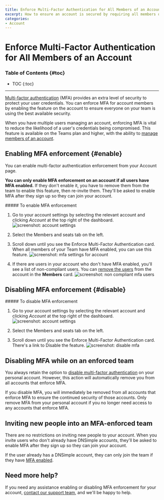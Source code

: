 ```yaml
---
title: Enforce Multi-Factor Authentication for All Members of an Account
excerpt: How to ensure an account is secured by requiring all members of an account to use Multi-Factor Authentication.
categories:
- Account
---
```


# Enforce Multi-Factor Authentication for All Members of an Account

### Table of Contents {#toc}

* TOC
{:toc}

---

[Multi-factor authentication](/articles/multi-factor-authentication/) (MFA) provides an extra level of security to protect your user credentials. You can enforce MFA for account members by enabling the feature on the account to ensure everyone on your team is using the best available security.

When you have multiple users managing an account, enforcing MFA is vital to reduce the likelihood of a user's credentials being compromised. This feature is available on the Teams plan and higher, with the ability to [manage members of an account](/articles/account-users/).

## Enabling MFA enforcement {#enable}

You can enable multi-factor authentication enforcement from your Account page.

**You can only enable MFA enforcement on an account if all users have MFA enabled.** If they don't enable it, you have to remove them from the team to enable this feature, then re-invite them. They'll be asked to enable MFA after they sign up so they can join your account.

<div class="section-steps" markdown="1">
##### To enable MFA enforcement

1. Go to your account settings by selecting the relevant account and clicking *Account* at the top right of the dashboard.
  ![screenshot: account settings](/files/account-settings.png)

1. Select the <label>Members and seats</label> tab on the left.
1. Scroll down until you see the <label>Enforce Multi-Factor Authentication</label> card. When all members of your Team have MFA enabled, you can use this feature.
  ![screenshot: mfa settings for account](/files/mfa.png)

1.  If there are users in your account who don't have MFA enabled, you'll see a list of non-compliant users. You can [remove the users](/articles/account-users/#removing-members-from-an-account) from the account in the **Members** card.
  ![screenshot: non compliant mfa users](/files/non-compliant-mfa-users.png)
</div>


## Disabling MFA enforcement {#disable}

<div class="section-steps" markdown="1">
##### To disable MFA enforcement

1. Go to your account settings by selecting the relevant account and clicking *Account* at the top right of the dashboard.
  ![screenshot: account settings](/files/account-settings.png)

1. Select the <label>Members and seats</label> tab on the left.
1. Scroll down until you see the <label>Enforce Multi-Factor Authentication</label> card. There's a link to <label>Disable</label> the feature.
  ![screenshot: disable mfa](/files/mfa-disable.png)

</div>

## Disabling MFA while on an enforced team

You always retain the option to [disable multi-factor authentication](/articles/multi-factor-authentication/#disable) on your personal account. However, this action will automatically remove you from all accounts that enforce MFA.

<warning>
If you disable MFA, you will immediately be removed from all accounts that enforce MFA to ensure the continued security of those accounts. Only remove MFA from your personal account if you no longer need access to any accounts that enforce MFA.
</warning>

## Inviting new people into an MFA-enforced team

There are no restrictions on inviting new people to your account. When you invite users who don't already have DNSimple accounts, they'll be asked to enable MFA after they sign up so they can join your account.

If the user already has a DNSimple account, they can only join the team if they have [MFA enabled](https://support.dnsimple.com/articles/multi-factor-authentication/#enable).

## Need more help?

If you need any assistance enabling or disabling MFA enforcement for your account, [contact our support team](https://dnsimple.com/feedback), and we'll be happy to help.
